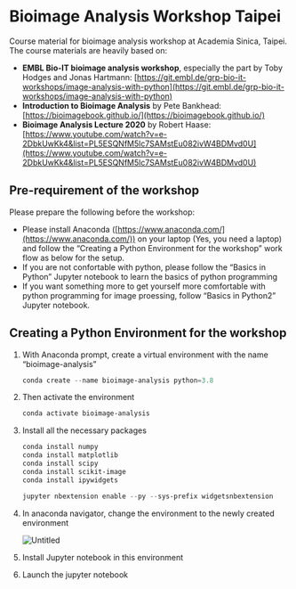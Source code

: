 # Bioimage Analysis Workshop Taipei

Course material for bioimage analysis workshop at Academia Sinica, Taipei. The course materials are heavily based on:

- **EMBL Bio-IT bioimage analysis workshop**, especially the part by Toby Hodges and Jonas Hartmann: [https://git.embl.de/grp-bio-it-workshops/image-analysis-with-python](https://git.embl.de/grp-bio-it-workshops/image-analysis-with-python)
- **Introduction to Bioimage Analysis** by Pete Bankhead: [https://bioimagebook.github.io/](https://bioimagebook.github.io/)
- **Bioimage Analysis Lecture 2020** by Robert Haase: [https://www.youtube.com/watch?v=e-2DbkUwKk4&list=PL5ESQNfM5lc7SAMstEu082ivW4BDMvd0U](https://www.youtube.com/watch?v=e-2DbkUwKk4&list=PL5ESQNfM5lc7SAMstEu082ivW4BDMvd0U)

## Pre-requirement of the workshop

Please prepare the following before the workshop:

- Please install Anaconda ([https://www.anaconda.com/](https://www.anaconda.com/)) on your laptop (Yes, you need a laptop) and follow the “Creating a Python Environment for the workshop” work flow as below for the setup.
- If you are not confortable with python, please follow the “Basics in Python” Jupyter notebook to learn the basics of python programming
- If you want something more to get yourself more comfortable with python programming for image proessing, follow “Basics in Python2” Jupyter notebook.

## Creating a Python Environment for the workshop

1. With Anaconda prompt, create a virtual environment with the name “bioimage-analysis”
    
    ```powershell
    conda create --name bioimage-analysis python=3.8
    ```
    
2. Then activate the environment
    
    ```powershell
    conda activate bioimage-analysis
    ```
    
3. Install all the necessary packages
    
    ```powershell
    conda install numpy
    conda install matplotlib
    conda install scipy
    conda install scikit-image
    conda install ipywidgets
    
    jupyter nbextension enable --py --sys-prefix widgetsnbextension
    ```
    
4. In anaconda navigator, change the environment to the newly created environment
    
    ![Untitled](Bioimage%20Analysis%20Workshop%20Taipei%20713e3db33cf646a6b17ca62c7449b647/Untitled.png)
    
5. Install Jupyter notebook in this environment
6. Launch the jupyter notebook